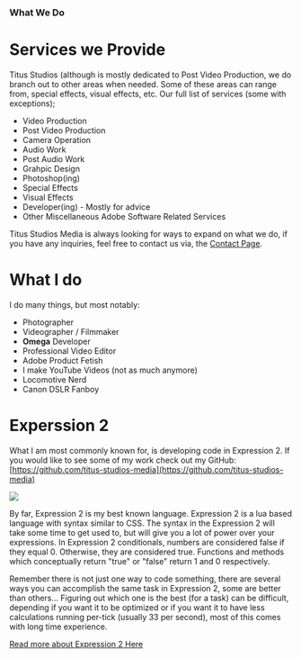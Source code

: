 ### What We Do

# Services we Provide

Titus Studios (although is mostly dedicated to Post Video Production, we do branch out to other areas when needed. Some of these areas can range from, special effects, visual effects, etc. Our full list of services (some with exceptions);

 * Video Production
 * Post Video Production
 * Camera Operation
 * Audio Work
 * Post Audio Work
 * Grahpic Design
 * Photoshop(ing)
 * Special Effects
 * Visual Effects
 * Developer(ing) - Mostly for advice
 * Other Miscellaneous Adobe Software Related Services

Titus Studios Media is always looking for ways to expand on what we do, if you have any inquiries, feel free to contact us via, the [Contact Page](/content/pages/contact).

# What I do

I do many things, but most notably:

* Photographer
* Videographer / Filmmaker  
* **Omega** Developer
* Professional Video Editor
* Adobe Product Fetish
* I make YouTube Videos (not as much anymore)
* Locomotive Nerd
* Canon DSLR Fanboy

# Experssion 2

What I am most commonly known for, is developing code in Expression 2. If you would like to see some of my work check out my GitHub: [https://github.com/titus-studios-media](https://github.com/titus-studios-media)

![](https://i.imgur.com/QBvSSyv.png)

By far, Expression 2 is my best known language. Expression 2 is a lua based language with syntax similar to CSS. The syntax in the Expression 2 will take some time to get used to, but will give you a lot of power over your expressions. In Expression 2 conditionals, numbers are considered false if they equal 0. Otherwise, they are considered true. Functions and methods which conceptually return "true" or "false" return 1 and 0 respectively. 

Remember there is not just one way to code something, there are several ways you can accomplish the same task in Expression 2, some are better than others... Figuring out which one is the best (for a task) can be difficult, depending if you want it to be optimized or if you want it to have less calculations running per-tick (usually 33 per second), most of this comes with long time experience.

[Read more about Expression 2 Here](https://github.com/wiremod/wire/wiki/Expression-2)
